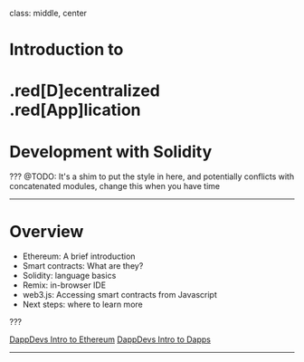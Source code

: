 class: middle, center 
<style>
    .red { color: red }
</style>
# Introduction to
# .red[D]ecentralized .red[App]lication
# Development with Solidity

???
@TODO: It's a shim to put the style in here, and potentially conflicts with concatenated modules, change this when you have time

---
# Overview

* Ethereum: A brief introduction
* Smart contracts: What are they?
* Solidity: language basics
* Remix: in-browser IDE
* web3.js: Accessing smart contracts from Javascript
* Next steps: where to learn more

???

[DappDevs Intro to Ethereum](https://dappdevs.github.io/presentations/?title=Introduction%20to%20Dapps%20and%20Ethereum&content[]=whats-a-dapp.md&content[]=ethereum.md)
[DappDevs Intro to Dapps](https://dappdevs.github.io/presentations/?title=Introduction%20to%20Dapps%20on%20Ethereum&content[]=solidity.md&content[]=break.md&content[]=money.md)

---
